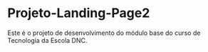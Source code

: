 # Projeto-Landing-Page2
Este é o projeto de desenvolvimento do módulo base do curso de Tecnologia da Escola DNC.
